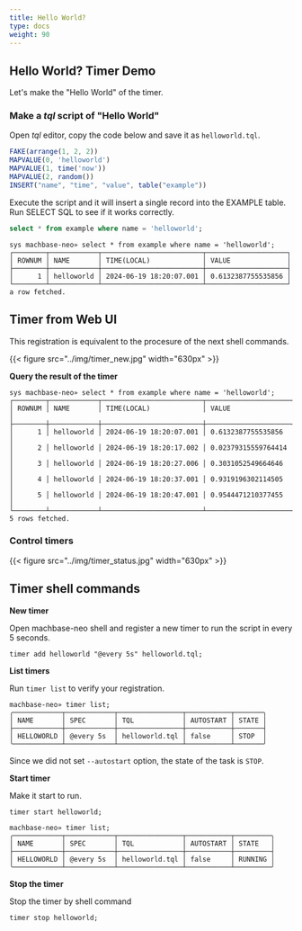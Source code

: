 ```yaml
---
title: Hello World?
type: docs
weight: 90
---
```


## Hello World? Timer Demo

Let's make the "Hello World" of the timer.

### Make a *tql* script of "Hello World"

Open *tql* editor, copy the code below and save it as `helloworld.tql`.

```js
FAKE(arrange(1, 2, 2))
MAPVALUE(0, 'helloworld')
MAPVALUE(1, time('now'))
MAPVALUE(2, random())
INSERT("name", "time", "value", table("example"))
```

Execute the script and it will insert a single record into the EXAMPLE table. 
Run SELECT SQL to see if it works correctly.

```sql
select * from example where name = 'helloworld';
```

```
sys machbase-neo» select * from example where name = 'helloworld';
┌────────┬────────────┬─────────────────────────┬────────────────────┐
│ ROWNUM │ NAME       │ TIME(LOCAL)             │ VALUE              │
├────────┼────────────┼─────────────────────────┼────────────────────┤
│      1 │ helloworld │ 2024-06-19 18:20:07.001 │ 0.6132387755535856 │
└────────┴────────────┴─────────────────────────┴────────────────────┘
a row fetched.
```

## Timer from Web UI

This registration is equivalent to the procesure of the next shell commands.

{{< figure src="../img/timer_new.jpg" width="630px" >}}

**Query the result of the timer**

```
sys machbase-neo» select * from example where name = 'helloworld';
┌────────┬────────────┬─────────────────────────┬─────────────────────┐
│ ROWNUM │ NAME       │ TIME(LOCAL)             │ VALUE               │
├────────┼────────────┼─────────────────────────┼─────────────────────┤
│      1 │ helloworld │ 2024-06-19 18:20:07.001 │ 0.6132387755535856  │
│      2 │ helloworld │ 2024-06-19 18:20:17.002 │ 0.02379315559764414 │
│      3 │ helloworld │ 2024-06-19 18:20:27.006 │ 0.3031052549664646  │
│      4 │ helloworld │ 2024-06-19 18:20:37.001 │ 0.9319196302114505  │
│      5 │ helloworld │ 2024-06-19 18:20:47.001 │ 0.9544471210377455  │
└────────┴────────────┴─────────────────────────┴─────────────────────┘
5 rows fetched.
```

### Control timers

{{< figure src="../img/timer_status.jpg" width="630px" >}}

## Timer shell commands

**New timer**

Open machbase-neo shell and register a new timer to run the script in every 5 seconds.

```
timer add helloworld "@every 5s" helloworld.tql; 
```

**List timers**

Run `timer list` to verify your registration.

```
machbase-neo» timer list;
╭────────────┬────────────┬────────────────┬───────────┬───────╮
│ NAME       │ SPEC       │ TQL            │ AUTOSTART │ STATE │
├────────────┼────────────┼────────────────┼───────────┼───────┤
│ HELLOWORLD │ @every 5s  │ helloworld.tql │ false     │ STOP  │
╰────────────┴────────────┴────────────────┴───────────┴───────╯
```

Since we did not set `--autostart` option, the state of the task is `STOP`.

**Start timer**

Make it start to run.

```
timer start helloworld;
```

```
machbase-neo» timer list;
╭────────────┬────────────┬────────────────┬───────────┬─────────╮
│ NAME       │ SPEC       │ TQL            │ AUTOSTART │ STATE   │
├────────────┼────────────┼────────────────┼───────────┼─────────┤
│ HELLOWORLD │ @every 5s  │ helloworld.tql │ false     │ RUNNING │
╰────────────┴────────────┴────────────────┴───────────┴─────────╯
```

**Stop the timer**

Stop the timer by shell command

```
timer stop helloworld;
```
